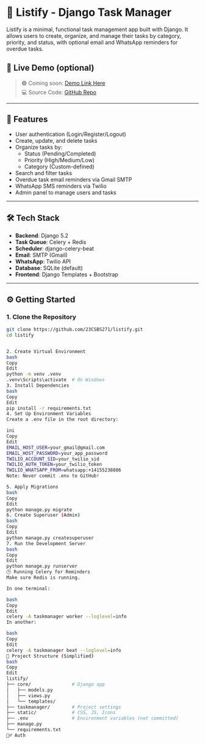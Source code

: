 # 📝 Listify - Django Task Manager

Listify is a minimal, functional task management app built with Django. It allows users to create, organize, and manage their tasks by category, priority, and status, with optional email and WhatsApp reminders for overdue tasks.

## 🔗 Live Demo (optional)

> 🟢 Coming soon: [Demo Link Here](https://listify.onrender.com)  
> 💻 Source Code: [GitHub Repo](https://github.com/23CSBS271/listify)

---

## 🚀 Features

- User authentication (Login/Register/Logout)
- Create, update, and delete tasks
- Organize tasks by:
  - Status (Pending/Completed)
  - Priority (High/Medium/Low)
  - Category (Custom-defined)
- Search and filter tasks
- Overdue task email reminders via Gmail SMTP
- WhatsApp SMS reminders via Twilio
- Admin panel to manage users and tasks

---

## 🛠️ Tech Stack

- **Backend**: Django 5.2  
- **Task Queue**: Celery + Redis  
- **Scheduler**: django-celery-beat  
- **Email**: SMTP (Gmail)  
- **WhatsApp**: Twilio API  
- **Database**: SQLite (default)  
- **Frontend**: Django Templates + Bootstrap

---

## ⚙️ Getting Started

### 1. Clone the Repository

```bash
git clone https://github.com/23CSBS271/listify.git
cd listify


2. Create Virtual Environment
bash
Copy
Edit
python -m venv .venv
.venv\Scripts\activate  # On Windows
3. Install Dependencies
bash
Copy
Edit
pip install -r requirements.txt
4. Set Up Environment Variables
Create a .env file in the root directory:

ini
Copy
Edit
EMAIL_HOST_USER=your_gmail@gmail.com
EMAIL_HOST_PASSWORD=your_app_password
TWILIO_ACCOUNT_SID=your_twilio_sid
TWILIO_AUTH_TOKEN=your_twilio_token
TWILIO_WHATSAPP_FROM=whatsapp:+14155238886
Note: Never commit .env to GitHub!

5. Apply Migrations
bash
Copy
Edit
python manage.py migrate
6. Create Superuser (Admin)
bash
Copy
Edit
python manage.py createsuperuser
7. Run the Development Server
bash
Copy
Edit
python manage.py runserver
🕒 Running Celery for Reminders
Make sure Redis is running.

In one terminal:

bash
Copy
Edit
celery -A taskmanager worker --loglevel=info
In another:

bash
Copy
Edit
celery -A taskmanager beat --loglevel=info
📂 Project Structure (Simplified)
bash
Copy
Edit
listify/
├── core/               # Django app
│   ├── models.py
│   ├── views.py
│   └── templates/
├── taskmanager/        # Project settings
├── static/             # CSS, JS, Icons
├── .env                # Environment variables (not committed)
├── manage.py
└── requirements.txt
🙋‍♂️ Auth
